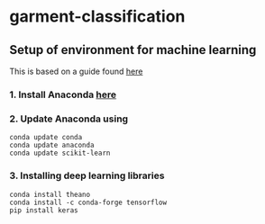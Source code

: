 # garment-classification

## Setup of environment for machine learning

This is based on a guide found [here](https://machinelearningmastery.com/setup-python-environment-machine-learning-deep-learning-anaconda/)

### 1. Install Anaconda [here](https://www.anaconda.com/products/individual)

### 2. Update Anaconda using
```
conda update conda
conda update anaconda
conda update scikit-learn
```

### 3. Installing deep learning libraries
```
conda install theano
conda install -c conda-forge tensorflow
pip install keras
```
